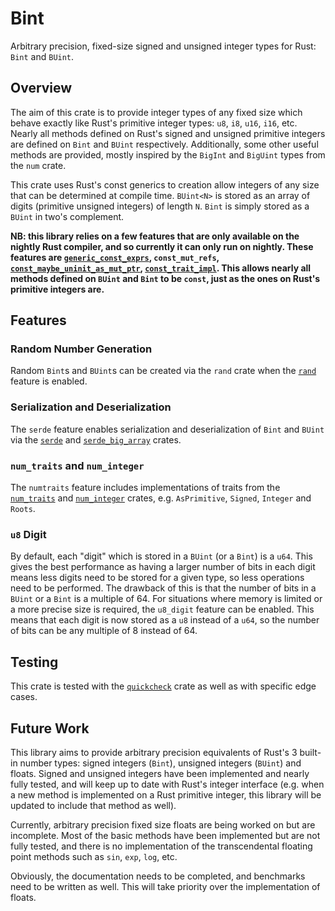 # Bint

Arbitrary precision, fixed-size signed and unsigned integer types for Rust: `Bint` and `BUint`.

## Overview

The aim of this crate is to provide integer types of any fixed size which behave exactly like Rust's primitive integer types: `u8`, `i8`, `u16`, `i16`, etc. Nearly all methods defined on Rust's signed and unsigned primitive integers are defined on `Bint` and `BUint` respectively. Additionally, some other useful methods are provided, mostly inspired by the `BigInt` and `BigUint` types from the `num` crate.

This crate uses Rust's const generics to creation allow integers of any size that can be determined at compile time. `BUint<N>` is stored as an array of digits (primitive unsigned integers) of length `N`. `Bint` is simply stored as a `BUint` in two's complement.

**NB: this library relies on a few features that are only available on the nightly Rust compiler, and so currently it can only run on nightly. These features are [`generic_const_exprs`](https://github.com/rust-lang/rust/issues/76560), `const_mut_refs`, [`const_maybe_uninit_as_mut_ptr`](https://github.com/rust-lang/rust/issues/75251), [`const_trait_impl`](https://github.com/rust-lang/rust/issues/67792). This allows nearly all methods defined on `BUint` and `Bint` to be `const`, just as the ones on Rust's primitive integers are.** 

## Features

### Random Number Generation

Random `Bint`s and `BUint`s can be created via the `rand` crate when the [`rand`](https://docs.rs/rand/latest/rand/) feature is enabled.

### Serialization and Deserialization

The `serde` feature enables serialization and deserialization of `Bint` and `BUint` via the [`serde`](https://docs.rs/serde/latest/serde/) and [`serde_big_array`](https://docs.rs/serde-big-array/latest/serde_big_array/) crates.

### `num_traits` and `num_integer`

The `numtraits` feature includes implementations of traits from the [`num_traits`](https://docs.rs/num-traits/latest/num_traits/) and [`num_integer`](https://docs.rs/num-integer/latest/num_integer/) crates, e.g. `AsPrimitive`, `Signed`, `Integer` and `Roots`.

### `u8` Digit

By default, each "digit" which is stored in a `BUint` (or a `Bint`) is a `u64`. This gives the best performance as having a larger number of bits in each digit means less digits need to be stored for a given type, so less operations need to be performed. The drawback of this is that the number of bits in a `BUint` or a `Bint` is a multiple of 64. For situations where memory is limited or a more precise size is required, the `u8_digit` feature can be enabled. This means that each digit is now stored as a `u8` instead of a `u64`, so the number of bits can be any multiple of 8 instead of 64.

## Testing

This crate is tested with the [`quickcheck`](https://docs.rs/quickcheck/latest/quickcheck/) crate as well as with specific edge cases.

## Future Work

This library aims to provide arbitrary precision equivalents of Rust's 3 built-in number types: signed integers (`Bint`), unsigned integers (`BUint`) and floats. Signed and unsigned integers have been implemented and nearly fully tested, and will keep up to date with Rust's integer interface (e.g. when a new method is implemented on a Rust primitive integer, this library will be updated to include that method as well).

Currently, arbitrary precision fixed size floats are being worked on but are incomplete. Most of the basic methods have been implemented but are not fully tested, and there is no implementation of the transcendental floating point methods such as `sin`, `exp`, `log`, etc.

Obviously, the documentation needs to be completed, and benchmarks need to be written as well. This will take priority over the implementation of floats.